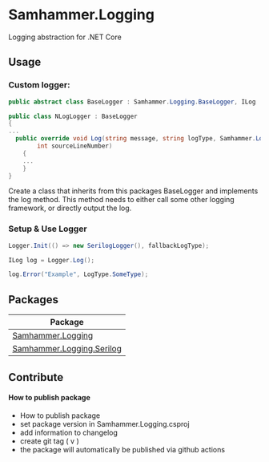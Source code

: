 # Samhammer.Logging

Logging abstraction for .NET Core

## Usage
### Custom logger:
```csharp
public abstract class BaseLogger : Samhammer.Logging.BaseLogger, ILog
```

```csharp
public class NLogLogger : BaseLogger
{
...
  public override void Log(string message, string logType, Samhammer.Logging.LogDetails details, Samhammer.Logging.LogLevel loglevel, Exception ex, string memberName, string sourceFilePath,
        int sourceLineNumber)
    {
    ...
    }
}
```

Create a class that inherits from this packages BaseLogger and implements the log method. This method needs to either call some other logging framework, or directly output the log.

### Setup & Use Logger
```csharp
Logger.Init(() => new SerilogLogger(), fallbackLogType);
```

```csharp
ILog log = Logger.Log();

log.Error("Example", LogType.SomeType);
```

## Packages
| Package |
| --- |
| [Samhammer.Logging](https://www.nuget.org/packages/Samhammer.Logging/) |
| [Samhammer.Logging.Serilog](https://www.nuget.org/packages/Samhammer.Logging.Serilog/) |

## Contribute
#### How to publish package
- How to publish package
- set package version in Samhammer.Logging.csproj
- add information to changelog
- create git tag ( v<semver> )
- the package will automatically be published via github actions
